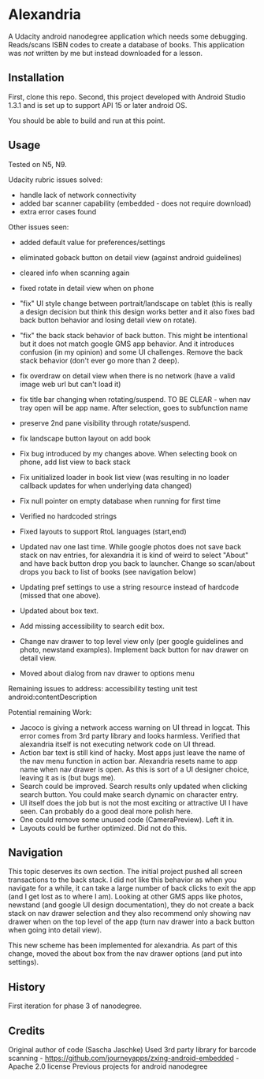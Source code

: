 # Alexandria

A Udacity android nanodegree application which needs some debugging. Reads/scans ISBN codes to create a database of books.
This application was *not* written by me but instead downloaded for a lesson.

## Installation

First, clone this repo. Second, this project developed with Android Studio 1.3.1 and is set up to support API 15 or later android OS.

You should be able to build and run at this point.

## Usage

Tested on N5, N9. 

Udacity rubric issues solved:
- handle lack of network connectivity
- added bar scanner capability (embedded - does not require download)
- extra error cases found

Other issues seen:
- added default value for preferences/settings
- eliminated goback button on detail view (against android guidelines)
- cleared info when scanning again
- fixed rotate in detail view when on phone
- "fix" UI style change between portrait/landscape on tablet (this is really a design decision but think this design works better and 
it also fixes bad back button behavior and losing detail view on rotate).
- "fix" the back stack behavior of back button. This might be intentional but it does not match google GMS app behavior. And it introduces
confusion (in my opinion) and some UI challenges. Remove the back stack behavior (don't ever go more than 2 deep).
- fix overdraw on detail view when there is no network (have a valid image web url but can't load it)
- fix title bar changing when rotating/suspend. TO BE CLEAR - when nav tray open will be app name. After selection, goes to subfunction name
- preserve 2nd pane visibility through rotate/suspend.
- fix landscape button layout on add book
- Fix bug introduced by my changes above. When selecting book on phone, add list view to back stack
- Fix unitialized loader in book list view (was resulting in no loader callback updates for when underlying data changed)
- Fix null pointer on empty database when running for first time
- Verified no hardcoded strings

- Fixed layouts to support RtoL languages (start,end)
- Updated nav one last time. While google photos does not save back stack on nav entries, for alexandria it
is kind of weird to select "About" and have back button drop you back to launcher. Change so scan/about
drops you back to list of books (see navigation below)
- Updating pref settings to use a string resource instead of hardcode (missed that one above).
- Updated about box text.
- Add missing accessibility to search edit box.
- Change nav drawer to top level view only (per google guidelines and photo, newstand examples). Implement
back button for nav drawer on detail view.
- Moved about dialog from nav drawer to options menu


Remaining issues to address:
accessibility testing
unit test
android:contentDescription


Potential remaining Work:
- Jacoco is giving a network access warning on UI thread in logcat. This error comes from 3rd party library and looks harmless. Verified that
alexandria itself is not executing network code on UI thread.
- Action bar text is still kind of hacky. Most apps just leave the name of the nav menu function in action bar. Alexandria resets name to app
name when nav drawer is open. As this is sort of a UI designer choice, leaving it as is (but bugs me).
- Search could be improved. Search results only updated when clicking search button. You could make search dynamic on character entry.
- UI itself does the job but is not the most exciting or attractive UI I have seen. Can probably do a good deal more polish here.
- One could remove some unused code (CameraPreview). Left it in.
- Layouts could be further optimized. Did not do this.

## Navigation

This topic deserves its own section. The initial project pushed all screen transactions to the back stack.
I did not like this behavior as when you navigate for a while, it can take a large number of back clicks
to exit the app (and I get lost as to where I am). Looking at other GMS apps like photos, newstand (and 
google UI design documentation), they do not create a back stack on nav drawer selection and they also
recommend only showing nav drawer when on the top level of the app (turn nav drawer into a back button
when going into detail view).


This new scheme has been implemented for alexandria. As part of this change, moved the about box
from the nav drawer options (and put into settings).

## History

First iteration for phase 3 of nanodegree.

## Credits

Original author of code (Sascha Jaschke)
Used 3rd party library for barcode scanning - https://github.com/journeyapps/zxing-android-embedded - Apache 2.0 license
Previous projects for android nanodegree
